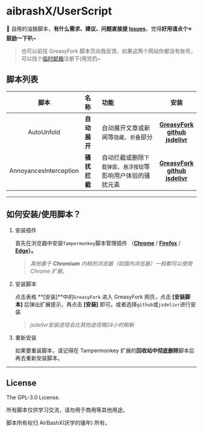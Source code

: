 # aibrashX/UserScript


🔨 自用的油猴脚本，**有什么需求、建议、问题直接提 [Issues](https://github.com/XIU2/UserScript/issues/new/choose)**，觉得**好用请点个⭐鼓励一下叭~**   

> 也可以前往 GreasyFork 脚本页向我反馈，如果这两个网站你都没有账号，可以找个[临时邮箱](https://linshiyouxiang.cn/)注册下(用完扔~    
  

## 脚本列表

| 脚本 | 名称 | 功能 | 安装 |
| :----: | :---- | :---- | :----: |
| AutoUnfold | **自动展开** | 自动展开文章或新闻等`隐藏`、`折叠`部分 | **[GreasyFork](https://greasyfork.org/zh-CN/scripts/438656)** <br> **[github](https://github.com/AirBashX/UserScript/raw/master/AutoUnfold.user.js)** <br> **[jsdelivr](https://cdn.jsdelivr.net/gh/AirBashX/UserScript/AutoUnfold.user.js)** |
|AnnoyancesInterception | **骚扰拦截** | 自动拦截或删除`下载弹窗`、`悬浮按钮`等影响用户体验的骚扰元素 | **[GreasyFork](https://greasyfork.org/zh-CN/scripts/440871)** <br> **[github](https://github.com/AirBashX/UserScript/raw/master/AnnoyancesInterception.user.js)** <br> **[jsdelivr](https://cdn.jsdelivr.net/gh/AirBashX/UserScript/AnnoyancesInterception.user.js)** |

****

## 如何安装/使用脚本？

1. 安装插件
	
	首先在浏览器中安装`Tampermonkey`脚本管理插件
	（**[Chrome](https://pan.lanzouo.com/b073l8d1e)** / **[Firefox](https://addons.mozilla.org/firefox/addon/tampermonkey/)** / **[Edge](https://microsoftedge.microsoft.com/addons/detail/tampermonkey/iikmkjmpaadaobahmlepeloendndfphd?hl=zh-CN)）。**
	> _其他基于 **Chromium** 内核的浏览器（如国内浏览器）一般都可以使用 Chrome 扩展。_ 

2. 安装脚本
	
	点击表格 **\[安装\]**中的`GreasyFork` 进入 GreasyFork 网页，点击 **\[安装脚本\]** 后弹出扩展提示，再点击 **\[安装\]** 即可。或者选择`github`或`jsdelivr`进行安装
	> _jsdelivr安装途径会比其他途径晚24小时刷新_  

3. 重新安装
	
	如果要重装脚本，请记得在 Tampermonkey 扩展的**回收站中彻底删除**脚本后再去重新安装脚本。
  

****

## License

The GPL-3.0 License.

所有脚本仅供学习交流，请勿用于商用等其他用途。  

脚本所有权归 AirBashX(厌学的骚年) 所有。  